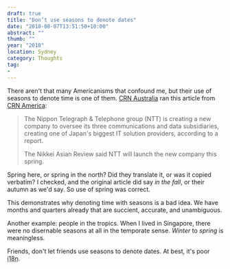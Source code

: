 ```yaml
---
draft: true
title: "Don’t use seasons to denote dates"
date: "2018-08-07T13:51:50+10:00"
abstract: ""
thumb: ""
year: "2018"
location: Sydney
category: Thoughts
tag:
- 
---
```

There aren't that many Americanisms that confound me, but their use of seasons to denote time is one of them. [CRN Australia] ran this article from [CRN America]\:

> The Nippon Telegraph & Telephone group (NTT) is creating a new company to oversee its three communications and data subsidiaries, creating one of Japan's biggest IT solution providers, according to a report.
> 
> The Nikkei Asian Review said NTT will launch the new company this spring.

Spring here, or spring in the north? Did they translate it, or was it copied verbatim? I checked, and the original article did say *in the fall*, or their autumn as we'd say. So use of spring was correct.

This demonstrates why denoting time with seasons is a bad idea. We have months and quarters already that are succient, accurate, and unambiguous.

Another example: people in the tropics. When I lived in Singapore, there were no disernable seasons at all in the temporate sense. *Winter* to *spring* is meaningless.

Friends, don't let friends use seasons to denote dates. At best, it's poor <abbr title="internationalisation">i18n</abbr>.

[CRN Australia]: https://www.crn.com.au/news/ntt-to-merge-dimension-data-into-new-company-report-499642
[CRN America]: https://www.crn.com/news/channel-programs/300107551/ntt-to-launch-giant-japanese-solution-provider-this-fall-report.htm


